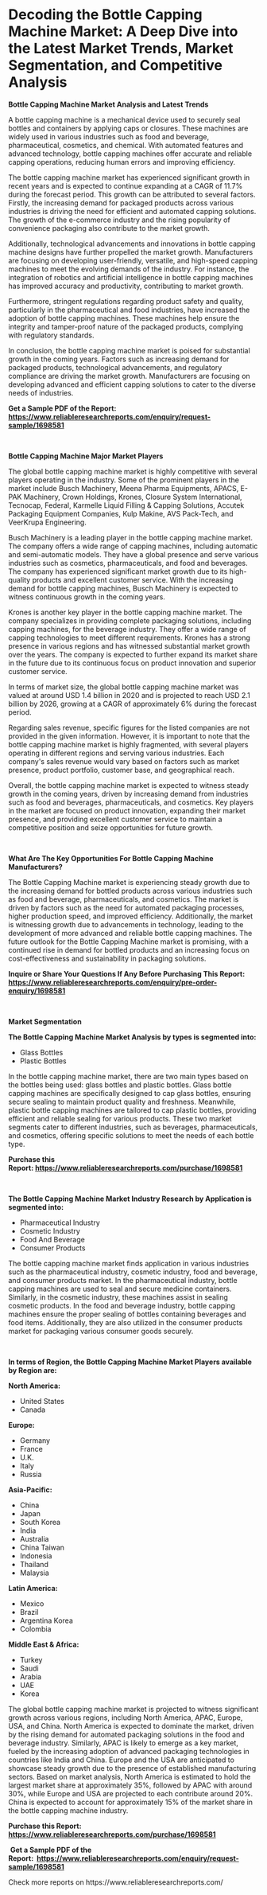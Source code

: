 <p><h1>Decoding the Bottle Capping Machine Market: A Deep Dive into the Latest Market Trends, Market Segmentation, and Competitive Analysis</h1></p><p><strong>Bottle Capping Machine Market Analysis and Latest Trends</strong></p>
<p><p>A bottle capping machine is a mechanical device used to securely seal bottles and containers by applying caps or closures. These machines are widely used in various industries such as food and beverage, pharmaceutical, cosmetics, and chemical. With automated features and advanced technology, bottle capping machines offer accurate and reliable capping operations, reducing human errors and improving efficiency.</p><p>The bottle capping machine market has experienced significant growth in recent years and is expected to continue expanding at a CAGR of 11.7% during the forecast period. This growth can be attributed to several factors. Firstly, the increasing demand for packaged products across various industries is driving the need for efficient and automated capping solutions. The growth of the e-commerce industry and the rising popularity of convenience packaging also contribute to the market growth.</p><p>Additionally, technological advancements and innovations in bottle capping machine designs have further propelled the market growth. Manufacturers are focusing on developing user-friendly, versatile, and high-speed capping machines to meet the evolving demands of the industry. For instance, the integration of robotics and artificial intelligence in bottle capping machines has improved accuracy and productivity, contributing to market growth.</p><p>Furthermore, stringent regulations regarding product safety and quality, particularly in the pharmaceutical and food industries, have increased the adoption of bottle capping machines. These machines help ensure the integrity and tamper-proof nature of the packaged products, complying with regulatory standards.</p><p>In conclusion, the bottle capping machine market is poised for substantial growth in the coming years. Factors such as increasing demand for packaged products, technological advancements, and regulatory compliance are driving the market growth. Manufacturers are focusing on developing advanced and efficient capping solutions to cater to the diverse needs of industries.</p></p>
<p><strong>Get a Sample PDF of the Report:&nbsp; <a href="https://www.reliableresearchreports.com/enquiry/request-sample/1698581">https://www.reliableresearchreports.com/enquiry/request-sample/1698581</a></strong></p>
<p>&nbsp;</p>
<p><strong>Bottle Capping Machine Major Market Players</strong></p>
<p><p>The global bottle capping machine market is highly competitive with several players operating in the industry. Some of the prominent players in the market include Busch Machinery, Meena Pharma Equipments, APACS, E-PAK Machinery, Crown Holdings, Krones, Closure System International, Tecnocap, Federal, Karmelle Liquid Filling & Capping Solutions, Accutek Packaging Equipment Companies, Kulp Makine, AVS Pack-Tech, and VeerKrupa Engineering.</p><p>Busch Machinery is a leading player in the bottle capping machine market. The company offers a wide range of capping machines, including automatic and semi-automatic models. They have a global presence and serve various industries such as cosmetics, pharmaceuticals, and food and beverages. The company has experienced significant market growth due to its high-quality products and excellent customer service. With the increasing demand for bottle capping machines, Busch Machinery is expected to witness continuous growth in the coming years.</p><p>Krones is another key player in the bottle capping machine market. The company specializes in providing complete packaging solutions, including capping machines, for the beverage industry. They offer a wide range of capping technologies to meet different requirements. Krones has a strong presence in various regions and has witnessed substantial market growth over the years. The company is expected to further expand its market share in the future due to its continuous focus on product innovation and superior customer service.</p><p>In terms of market size, the global bottle capping machine market was valued at around USD 1.4 billion in 2020 and is projected to reach USD 2.1 billion by 2026, growing at a CAGR of approximately 6% during the forecast period.</p><p>Regarding sales revenue, specific figures for the listed companies are not provided in the given information. However, it is important to note that the bottle capping machine market is highly fragmented, with several players operating in different regions and serving various industries. Each company's sales revenue would vary based on factors such as market presence, product portfolio, customer base, and geographical reach.</p><p>Overall, the bottle capping machine market is expected to witness steady growth in the coming years, driven by increasing demand from industries such as food and beverages, pharmaceuticals, and cosmetics. Key players in the market are focused on product innovation, expanding their market presence, and providing excellent customer service to maintain a competitive position and seize opportunities for future growth.</p></p>
<p>&nbsp;</p>
<p><strong>What Are The Key Opportunities For Bottle Capping Machine Manufacturers?</strong></p>
<p><p>The Bottle Capping Machine market is experiencing steady growth due to the increasing demand for bottled products across various industries such as food and beverage, pharmaceuticals, and cosmetics. The market is driven by factors such as the need for automated packaging processes, higher production speed, and improved efficiency. Additionally, the market is witnessing growth due to advancements in technology, leading to the development of more advanced and reliable bottle capping machines. The future outlook for the Bottle Capping Machine market is promising, with a continued rise in demand for bottled products and an increasing focus on cost-effectiveness and sustainability in packaging solutions.</p></p>
<p><strong>Inquire or Share Your Questions If Any Before Purchasing This Report: <a href="https://www.reliableresearchreports.com/enquiry/pre-order-enquiry/1698581">https://www.reliableresearchreports.com/enquiry/pre-order-enquiry/1698581</a></strong></p>
<p>&nbsp;</p>
<p><strong>Market Segmentation</strong></p>
<p><strong>The Bottle Capping Machine Market Analysis by types is segmented into:</strong></p>
<p><ul><li>Glass Bottles</li><li>Plastic Bottles</li></ul></p>
<p><p>In the bottle capping machine market, there are two main types based on the bottles being used: glass bottles and plastic bottles. Glass bottle capping machines are specifically designed to cap glass bottles, ensuring secure sealing to maintain product quality and freshness. Meanwhile, plastic bottle capping machines are tailored to cap plastic bottles, providing efficient and reliable sealing for various products. These two market segments cater to different industries, such as beverages, pharmaceuticals, and cosmetics, offering specific solutions to meet the needs of each bottle type.</p></p>
<p><strong>Purchase this Report:&nbsp;<a href="https://www.reliableresearchreports.com/purchase/1698581">https://www.reliableresearchreports.com/purchase/1698581</a></strong></p>
<p>&nbsp;</p>
<p><strong>The Bottle Capping Machine Market Industry Research by Application is segmented into:</strong></p>
<p><ul><li>Pharmaceutical Industry</li><li>Cosmetic Industry</li><li>Food And Beverage</li><li>Consumer Products</li></ul></p>
<p><p>The bottle capping machine market finds application in various industries such as the pharmaceutical industry, cosmetic industry, food and beverage, and consumer products market. In the pharmaceutical industry, bottle capping machines are used to seal and secure medicine containers. Similarly, in the cosmetic industry, these machines assist in sealing cosmetic products. In the food and beverage industry, bottle capping machines ensure the proper sealing of bottles containing beverages and food items. Additionally, they are also utilized in the consumer products market for packaging various consumer goods securely.</p></p>
<p>&nbsp;</p>
<p><strong>In terms of Region, the Bottle Capping Machine Market Players available by Region are:</strong></p>
<p>
    <p> <strong> North America: </strong>
        <ul>
            <li>United States</li>
            <li>Canada</li>
        </ul>
        </p> 
    <p> <strong> Europe: </strong>
        <ul>
            <li>Germany</li>
            <li>France</li>
            <li>U.K.</li>
            <li>Italy</li>
            <li>Russia</li>
        </ul>
        </p> 
    <p> <strong> Asia-Pacific: </strong>
        <ul>
            <li>China</li>
            <li>Japan</li>
            <li>South Korea</li>
            <li>India</li>
            <li>Australia</li>
            <li>China Taiwan</li>
            <li>Indonesia</li>
            <li>Thailand</li>
            <li>Malaysia</li>
        </ul>
        </p> 
    <p> <strong> Latin America: </strong>
        <ul>
            <li>Mexico</li>
            <li>Brazil</li>
            <li>Argentina Korea</li>
            <li>Colombia</li>
        </ul>
        </p> 
    <p> <strong> Middle East & Africa: </strong>
        <ul>
            <li>Turkey</li>
            <li>Saudi</li>
            <li>Arabia</li>
            <li>UAE</li>
            <li>Korea</li>
        </ul>
    </p>
    </p>
<p><p>The global bottle capping machine market is projected to witness significant growth across various regions, including North America, APAC, Europe, USA, and China. North America is expected to dominate the market, driven by the rising demand for automated packaging solutions in the food and beverage industry. Similarly, APAC is likely to emerge as a key market, fueled by the increasing adoption of advanced packaging technologies in countries like India and China. Europe and the USA are anticipated to showcase steady growth due to the presence of established manufacturing sectors. Based on market analysis, North America is estimated to hold the largest market share at approximately 35%, followed by APAC with around 30%, while Europe and USA are projected to each contribute around 20%. China is expected to account for approximately 15% of the market share in the bottle capping machine industry.</p></p>
<p><strong>Purchase this Report: <a href="https://www.reliableresearchreports.com/purchase/1698581">https://www.reliableresearchreports.com/purchase/1698581</a></strong></p>
<p>&nbsp;<strong>Get a Sample PDF of the Report:&nbsp;&nbsp;<a href="https://www.reliableresearchreports.com/enquiry/request-sample/1698581">https://www.reliableresearchreports.com/enquiry/request-sample/1698581</a></strong></p>
<p><strong></strong></p>
<p>Check more reports on https://www.reliableresearchreports.com/</p>